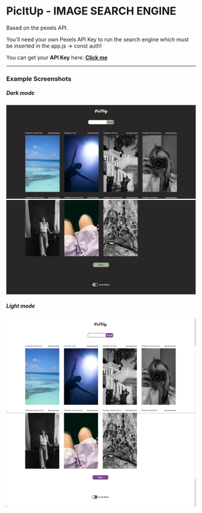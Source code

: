 # PicItUp - IMAGE SEARCH ENGINE

Based on the pexels API.

You'll need your own Pexels API Key to run the search engine which must be inserted in the app.js -> const auth!

You can get your **API Key** here: [**Click me**](https://www.pexels.com/de-de/api/)

---

### Example Screenshots

##### Dark mode

![dark mode top](./screenshots/dm_top.png)
![dark mode bottom](./screenshots/dm_bottom.png)

##### Light mode

![light mode top](./screenshots/lm_top.png)
![light mode bottom](./screenshots/lm_bottom.png)
